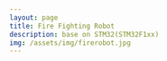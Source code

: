 ```yaml
---
layout: page
title: Fire Fighting Robot
description: base on STM32(STM32F1xx)
img: /assets/img/firerobot.jpg
---
```


